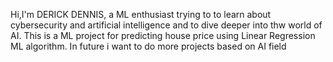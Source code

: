 Hi,I'm DERICK DENNIS, a ML enthusiast trying to to learn about  cybersecurity and artificial intelligence and to dive deeper into thw world of AI. This is a ML project for predicting house price using Linear Regression ML algorithm. In future i want to do more projects based on AI field


